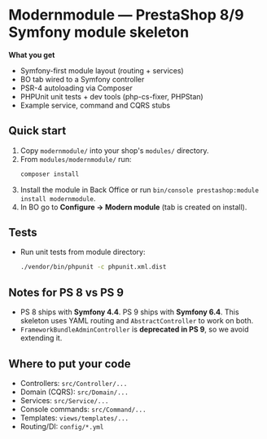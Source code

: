 # Modernmodule — PrestaShop 8/9 Symfony module skeleton

**What you get**
- Symfony-first module layout (routing + services)
- BO tab wired to a Symfony controller
- PSR-4 autoloading via Composer
- PHPUnit unit tests + dev tools (php-cs-fixer, PHPStan)
- Example service, command and CQRS stubs

## Quick start

1. Copy `modernmodule/` into your shop's `modules/` directory.
2. From `modules/modernmodule/` run:
   ```bash
   composer install
   ```
3. Install the module in Back Office or run `bin/console prestashop:module install modernmodule`.
4. In BO go to **Configure → Modern module** (tab is created on install).

## Tests
- Run unit tests from module directory:
  ```bash
  ./vendor/bin/phpunit -c phpunit.xml.dist
  ```

## Notes for PS 8 vs PS 9
- PS 8 ships with **Symfony 4.4**. PS 9 ships with **Symfony 6.4**. This skeleton uses YAML routing and `AbstractController`
  to work on both.
- `FrameworkBundleAdminController` is **deprecated in PS 9**, so we avoid extending it.

## Where to put your code
- Controllers: `src/Controller/...`
- Domain (CQRS): `src/Domain/...`
- Services: `src/Service/...`
- Console commands: `src/Command/...`
- Templates: `views/templates/...`
- Routing/DI: `config/*.yml`
